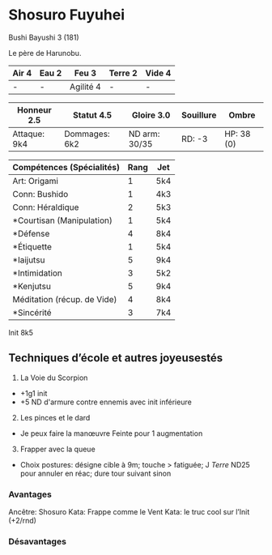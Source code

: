 # Shosuro Fuyuhei

Bushi Bayushi 3 (181)

Le père de Harunobu.

| **Air** 4     | **Eau** 2     | **Feu** 3     | **Terre** 2   | **Vide** 4
| ------------- | ------------- | ------------- | ------------- | -------------
| -             | -             | Agilité 4     | -             | -

| Honneur 2.5   | Statut 4.5    | Gloire 3.0    | Souillure     | Ombre
| ------------- | ------------- | ------------- | ------------- | -------------
| Attaque: 9k4  | Dommages: 6k2 | ND arm: 30/35 | RD: -3        | HP: 38 (0)

| Compétences (Spécialités)                     | Rang  | Jet
| --------------------------------------------- | ----- | -------
| Art: Origami                                  | 1     | 5k4
| Conn: Bushido                                 | 1     | 4k3
| Conn: Héraldique                              | 2     | 5k3
| *Courtisan (Manipulation)                     | 1     | 5k4
| *Défense                                      | 4     | 8k4
| *Étiquette                                    | 1     | 5k4
| *Iaijutsu                                     | 5     | 9k4
| *Intimidation                                 | 3     | 5k2
| *Kenjutsu                                     | 5     | 9k4
| Méditation (récup. de Vide)                   | 4     | 8k4
| *Sincérité                                    | 3     | 7k4

Init 8k5

## Techniques d’école et autres joyeusestés

1. La Voie du Scorpion
  - +1g1 init
  - +5 ND d'armure contre ennemis avec init inférieure
2. Les pinces et le dard
  - Je peux faire la manœuvre Feinte pour 1 augmentation
3. Frapper avec la queue
  - Choix postures: désigne cible à 9m; touche > fatiguée; J *Terre* ND25 pour
    annuler en réac; dure tour suivant sinon

### Avantages

Ancêtre: Shosuro
Kata: Frappe comme le Vent
Kata: le truc cool sur l’Init (+2/rnd)

### Désavantages

